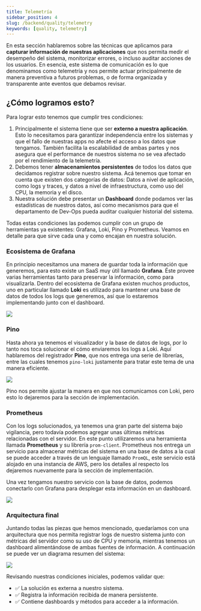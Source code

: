 ```yaml
---
title: Telemetría
sidebar_position: 4
slug: /backend/quality/telemetry
keywords: [quality, telemetry]
---
```


En esta sección hablaremos sobre las técnicas que aplicamos para **capturar información de nuestras aplicaciones** que nos permita medir el desempeño del sistema, monitorizar errores, o incluso auditar acciones de los usuarios. En esencia, este sistema de comunicación es lo que denominamos como telemetría y nos permite actuar principalmente de manera preventiva a futuros problemas, o de forma organizada y transparente ante eventos que debamos revisar.

## ¿Cómo logramos esto?

Para lograr esto tenemos que cumplir tres condiciones:

1. Principalmente el sistema tiene que ser **externo a nuestra aplicación**. Esto lo necesitamos para garantizar independencia entre los sistemas y que el fallo de nuestras apps no afecte el acceso a los datos que tengamos. También facilita la escalabilidad de ambas partes y nos asegura que el performance de nuestros sistema no se vea afectado por el rendimiento de la telemetría.
2. Debemos tener **almacenamientos persistentes** de todos los datos que decidamos registrar sobre nuestro sistema. Acá tenemos que tomar en cuenta que existen dos categorías de datos: Datos a nivel de aplicación, como logs y traces, y datos a nivel de infraestructura, como uso del CPU, la memoria y el disco.
3. Nuestra solución debe presentar un **Dashboard** donde podamos ver las estadísticas de nuestros datos, así como mecanismos para que el departamento de Dev-Ops pueda auditar cualquier historial del sistema.

Todas estas condiciones las podemos cumplir con un grupo de herramientas ya existentes: Grafana, Loki, Pino y Prometheus. Veamos en detalle para que sirve cada una y como encajan en nuestra solución.

### Ecosistema de Grafana

En principio necesitamos una manera de guardar toda la información que generemos, para esto existe un SaaS muy útil llamado **Grafana**. Éste provee varias herramientas tanto para preservar la información, como para visualizarla. Dentro del ecosistema de Grafana existen muchos productos, uno en particular llamado **Loki** es utilizado para mantener una base de datos de todos los logs que generemos, así que lo estaremos implementando junto con el dashboard.

<div style={{textAlign:'center', margin:'0px 0px 20px 0px'}}>
  <img src="/img/backend/telemetry/grafana-ecosystem.png" style={{height: '200px'}} />
</div>

### Pino

Hasta ahora ya tenemos el visualizador y la base de datos de logs, por lo tanto nos toca solucionar el cómo enviaremos los logs a Loki. Aquí hablaremos del registrador **Pino**, que nos entrega una serie de librerías, entre las cuales tenemos `pino-loki` justamente para tratar este tema de una manera eficiente.

<div style={{textAlign:'center', margin:'0px 0px 20px 0px'}}>
  <img src="/img/backend/telemetry/pino.png" style={{height: '200px'}} />
</div>

Pino nos permite ajustar la manera en que nos comunicamos con Loki, pero esto lo dejaremos para la sección de implementación.

### Prometheus

Con los logs solucionados, ya tenemos una gran parte del sistema bajo vigilancia, pero todavía podemos agregar unas últimas métricas relacionadas con el servidor. En este punto utilizaremos una herramienta llamada **Prometheus** y su librería `prom-client`. Prometheus nos entrega un servicio para almacenar métricas del sistema en una base de datos a la cual se puede acceder a través de un lenguaje llamado `PromQL`, este servicio está alojado en una instancia de AWS, pero los detalles al respecto los dejaremos nuevamente para la sección de implementación.

Una vez tengamos nuestro servicio con la base de datos, podemos conectarlo con Grafana para desplegar esta información en un dashboard.

<div style={{textAlign:'center', margin:'0px 0px 20px 0px'}}>
  <img src="/img/backend/telemetry/prometheus.png" style={{height: '200px'}} />
</div>

### Arquitectura final

Juntando todas las piezas que hemos mencionado, quedaríamos con una arquitectura que nos permita registrar logs de nuestro sistema junto con métricas del servidor como su uso de CPU y memoria, mientras tenemos un dashboard alimentándose de ambas fuentes de información. A continuación se puede ver un diagrama resumen del sistema:

<div style={{textAlign:'center', margin:'0px 0px 20px 0px'}}>
  <img src="/img/backend/telemetry/telemetry-architecture.png" />
</div>

Revisando nuestras condiciones iniciales, podemos validar que:

- ✅ La solución es externa a nuestro sistema.
- ✅ Registra la información recibida de manera persistente.
- ✅ Contiene dashboards y métodos para acceder a la información.
